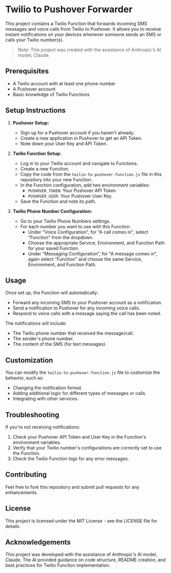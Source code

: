 # Twilio to Pushover Forwarder

This project contains a Twilio Function that forwards incoming SMS messages and voice calls from Twilio to Pushover. It allows you to receive instant notifications on your devices whenever someone sends an SMS or calls your Twilio number(s).

> Note: This project was created with the assistance of Anthropic's AI model, Claude.

## Prerequisites

- A Twilio account with at least one phone number
- A Pushover account
- Basic knowledge of Twilio Functions

## Setup Instructions

1. **Pushover Setup:**
   - Sign up for a Pushover account if you haven't already.
   - Create a new application in Pushover to get an API Token.
   - Note down your User Key and API Token.

2. **Twilio Function Setup:**
   - Log in to your Twilio account and navigate to Functions.
   - Create a new Function.
   - Copy the code from the `twilio-to-pushover-function.js` file in this repository into your new Function.
   - In the Function configuration, add two environment variables:
     - `PUSHOVER_TOKEN`: Your Pushover API Token
     - `PUSHOVER_USER`: Your Pushover User Key
   - Save the Function and note its path.

3. **Twilio Phone Number Configuration:**
   - Go to your Twilio Phone Numbers settings.
   - For each number you want to use with this Function:
     - Under "Voice Configuration", for "A call comes in", select "Function" from the dropdown.
     - Choose the appropriate Service, Environment, and Function Path for your saved Function.
     - Under "Messaging Configuration", for "A message comes in", again select "Function" and choose the same Service, Environment, and Function Path.

## Usage

Once set up, the Function will automatically:
- Forward any incoming SMS to your Pushover account as a notification.
- Send a notification to Pushover for any incoming voice calls.
- Respond to voice calls with a message saying the call has been noted.

The notifications will include:
- The Twilio phone number that received the message/call.
- The sender's phone number.
- The content of the SMS (for text messages).

## Customization

You can modify the `twilio-to-pushover-function.js` file to customize the behavior, such as:
- Changing the notification format.
- Adding additional logic for different types of messages or calls.
- Integrating with other services.

## Troubleshooting

If you're not receiving notifications:
1. Check your Pushover API Token and User Key in the Function's environment variables.
2. Verify that your Twilio number's configurations are correctly set to use the Function.
3. Check the Twilio Function logs for any error messages.

## Contributing

Feel free to fork this repository and submit pull requests for any enhancements.

## License

This project is licensed under the MIT License - see the LICENSE file for details.

## Acknowledgements

This project was developed with the assistance of Anthropic's AI model, Claude. The AI provided guidance on code structure, README creation, and best practices for Twilio Function implementation.
